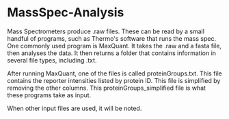 # MassSpec-Analysis

Mass Spectrometers produce .raw files. These can be read by a small handful of programs, such as Thermo's software that runs the mass spec. One commonly used program is MaxQuant. It takes the .raw and a fasta file, then analyses the data. It then returns a folder that contains information in several file types, including .txt. 

After running MaxQuant, one of the files is called proteinGroups.txt. This file contains the reporter intensities listed by protein ID. This file is simplified by removing the other columns. This proteinGroups_simplified file is what these programs take as input. 

When other input files are used, it will be noted.
